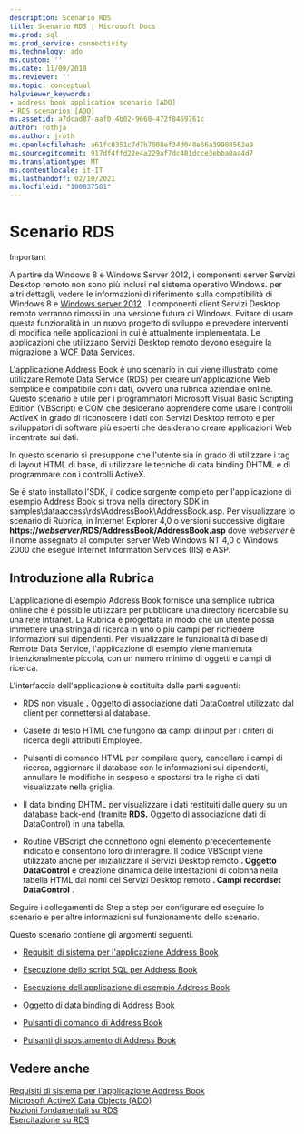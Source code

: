 ```yaml
---
description: Scenario RDS
title: Scenario RDS | Microsoft Docs
ms.prod: sql
ms.prod_service: connectivity
ms.technology: ado
ms.custom: ''
ms.date: 11/09/2018
ms.reviewer: ''
ms.topic: conceptual
helpviewer_keywords:
- address book application scenario [ADO]
- RDS scenarios [ADO]
ms.assetid: a7dcad87-aaf0-4b02-9660-472f8469761c
author: rothja
ms.author: jroth
ms.openlocfilehash: a61fc0351c7d7b7008ef34d048e66a39908562e9
ms.sourcegitcommit: 917df4ffd22e4a229af7dc481dcce3ebba0aa4d7
ms.translationtype: MT
ms.contentlocale: it-IT
ms.lasthandoff: 02/10/2021
ms.locfileid: "100037581"
---
```

# <a name="rds-scenario"></a>Scenario RDS
> [!IMPORTANT]
>  A partire da Windows 8 e Windows Server 2012, i componenti server Servizi Desktop remoto non sono più inclusi nel sistema operativo Windows. per altri dettagli, vedere le informazioni di riferimento sulla compatibilità di Windows 8 e [Windows server 2012](https://www.microsoft.com/download/details.aspx?id=27416) . I componenti client Servizi Desktop remoto verranno rimossi in una versione futura di Windows. Evitare di usare questa funzionalità in un nuovo progetto di sviluppo e prevedere interventi di modifica nelle applicazioni in cui è attualmente implementata. Le applicazioni che utilizzano Servizi Desktop remoto devono eseguire la migrazione a [WCF Data Services](/dotnet/framework/wcf/).  
  
 L'applicazione Address Book è uno scenario in cui viene illustrato come utilizzare Remote Data Service (RDS) per creare un'applicazione Web semplice e compatibile con i dati, ovvero una rubrica aziendale online. Questo scenario è utile per i programmatori Microsoft Visual Basic Scripting Edition (VBScript) e COM che desiderano apprendere come usare i controlli ActiveX in grado di riconoscere i dati con Servizi Desktop remoto e per sviluppatori di software più esperti che desiderano creare applicazioni Web incentrate sui dati.  
  
 In questo scenario si presuppone che l'utente sia in grado di utilizzare i tag di layout HTML di base, di utilizzare le tecniche di data binding DHTML e di programmare con i controlli ActiveX.  
  
 Se è stato installato l'SDK, il codice sorgente completo per l'applicazione di esempio Address Book si trova nella directory SDK in samples\dataaccess\rds\AddressBook\AddressBook.asp. Per visualizzare lo scenario di Rubrica, in Internet Explorer 4,0 o versioni successive digitare **https://*webserver*/RDS/AddressBook/AddressBook.asp** dove *webserver* è il nome assegnato al computer server Web Windows NT 4,0 o Windows 2000 che esegue Internet Information Services (IIS) e ASP.  
  
## <a name="introduction-to-address-book"></a>Introduzione alla Rubrica  
 L'applicazione di esempio Address Book fornisce una semplice rubrica online che è possibile utilizzare per pubblicare una directory ricercabile su una rete Intranet. La Rubrica è progettata in modo che un utente possa immettere una stringa di ricerca in uno o più campi per richiedere informazioni sui dipendenti. Per visualizzare le funzionalità di base di Remote Data Service, l'applicazione di esempio viene mantenuta intenzionalmente piccola, con un numero minimo di oggetti e campi di ricerca.  
  
 L'interfaccia dell'applicazione è costituita dalle parti seguenti:  
  
-   RDS non visuale **.** Oggetto di associazione dati DataControl utilizzato dal client per connettersi al database.  
  
-   Caselle di testo HTML che fungono da campi di input per i criteri di ricerca degli attributi Employee.  
  
-   Pulsanti di comando HTML per compilare query, cancellare i campi di ricerca, aggiornare il database con le informazioni sui dipendenti, annullare le modifiche in sospeso e spostarsi tra le righe di dati visualizzate nella griglia.  
  
-   Il data binding DHTML per visualizzare i dati restituiti dalle query su un database back-end (tramite **RDS.** Oggetto di associazione dati di DataControl) in una tabella.  
  
-   Routine VBScript che connettono ogni elemento precedentemente indicato e consentono loro di interagire. Il codice VBScript viene utilizzato anche per inizializzare il Servizi Desktop remoto **. Oggetto DataControl** e creazione dinamica delle intestazioni di colonna nella tabella HTML dai nomi del Servizi Desktop remoto **. Campi recordset DataControl** .  
  
 Seguire i collegamenti da Step a step per configurare ed eseguire lo scenario e per altre informazioni sul funzionamento dello scenario.  
  
 Questo scenario contiene gli argomenti seguenti.  
  
-   [Requisiti di sistema per l'applicazione Address Book](./system-requirements-for-the-address-book-application.md)  
  
-   [Esecuzione dello script SQL per Address Book](./running-the-address-book-sql-script.md)  
  
-   [Esecuzione dell'applicazione di esempio Address Book](./running-the-address-book-sample-application.md)  
  
-   [Oggetto di data binding di Address Book](./address-book-data-binding-object.md)  
  
-   [Pulsanti di comando di Address Book](./address-book-command-buttons.md)  
  
-   [Pulsanti di spostamento di Address Book](./address-book-navigation-buttons.md)  
  
## <a name="see-also"></a>Vedere anche  
 [Requisiti di sistema per l'applicazione Address Book](./system-requirements-for-the-address-book-application.md)   
 [Microsoft ActiveX Data Objects (ADO)](../../microsoft-activex-data-objects-ado.md)   
 [Nozioni fondamentali su RDS](./rds-fundamentals.md)   
 [Esercitazione su RDS](./rds-tutorial.md)